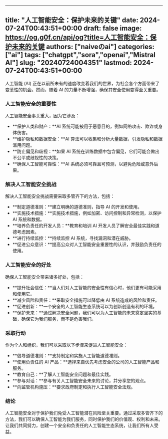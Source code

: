 
---
title: "人工智能安全：保护未来的关键"
date: 2024-07-24T00:43:51+00:00
draft: false
image: https://og.g0f.cn/api/og?title=人工智能安全：保护未来的关键
authors: ["naiveのai"]
categories: ["ai"]
tags: ["chatgpt","sora","openai","Mistral AI"]
slug: "20240724004351"
lastmod: 2024-07-24T00:43:51+00:00
---
人工智能 (AI) 正在以前所未有的速度改变着我们的世界，为社会各个方面带来了变革性的机会。然而，随着 AI 的力量不断增强，确保其安全使用变得至关重要。

### 人工智能安全的重要性

人工智能安全事关重大，因为它涉及：

- **保护人类和财产：**AI 系统可能被用于恶意目的，例如网络攻击、欺诈或身体伤害。
- **维护隐私和数据安全：**AI 算法可以收集和分析大量数据，引发隐私和数据滥用问题。
- **防止偏见和歧视：**如果 AI 系统在训练数据中包含偏见，它们可能会做出不公平或歧视性的决策。
- **确保人工智能可靠性：**AI 系统必须可靠且可预测，以避免危险或意外后果。

### 解决人工智能安全挑战

解决人工智能安全挑战需要采取多管齐下的方法，包括：

- **制定道德准则：**建立明确的道德准则，指导 AI 的开发和使用。
- **实施技术措施：**实施技术措施，例如加密、访问控制和异常检测，以保护 AI 系统和数据。
- **培养负责任的开发人员：**教育和培训 AI 开发人员了解安全最佳实践和道德考虑因素。
- **进行持续监控：**持续监控 AI 系统，寻找漏洞和潜在威胁。
- **促进公众意识：**提高公众对人工智能安全重要性的认识，并鼓励负责任的使用。

### 人工智能安全的好处

确保人工智能安全带来诸多好处，包括：

- **提升社会信任：**当人们对人工智能的安全性有信心时，他们更有可能采用和使用它。
- **减少风险和责任：**采取安全措施可以降低由 AI 系统造成的风险和责任。
- **促进创新：**一个安全的人工智能生态系统可以为创新创造有利的环境。
- **保护未来：**通过解决安全问题，我们可以为人工智能的未来奠定坚实的基础，确保它为我们服务，而不是危害我们。

### 采取行动

作为个人和组织，我们可以采取以下步骤来促进人工智能安全：

- **倡导道德准则：**支持制定和实施人工智能道德准则。
- **使用负责任的 AI 产品：**选择来自优先考虑安全的公司的人工智能产品和服务。
- **教育自己：**了解人工智能安全问题和最佳实践。
- **参与对话：**参与有关人工智能安全未来的讨论，并分享您的观点。
- **向监管机构施压：**要求政府制定和执行人工智能安全法规。

### 结论

人工智能安全对于保护我们免受人工智能潜在风险至关重要。通过采取多管齐下的方法，我们可以确保人工智能为我们服务，同时保护我们的价值观、权利和未来。让我们共同努力，创建一个安全和负责任的人工智能生态系统，让我们所有人受益。